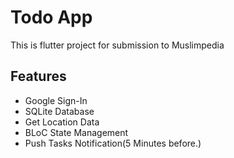 # Todo App

This is flutter project for submission to Muslimpedia

## Features

- Google Sign-In
- SQLite Database
- Get Location Data
- BLoC State Management
- Push Tasks Notification(5 Minutes before.)
